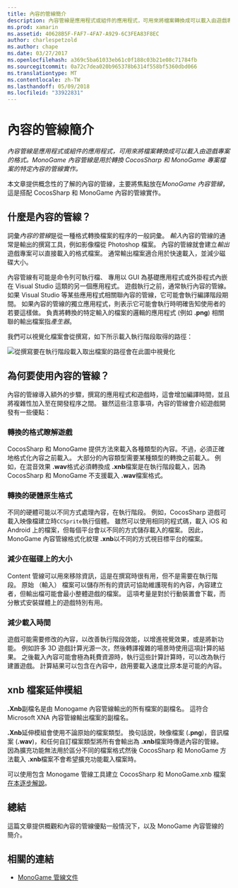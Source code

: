 ```yaml
---
title: 內容的管線簡介
description: 內容管線是應用程式或組件的應用程式，可用來將檔案轉換成可以載入由遊戲專案的格式。 MonoGame 內容管線是用於轉換 CocosSharp 和 MonoGame 專案檔案的特定內容的管線實作。
ms.prod: xamarin
ms.assetid: 40628B5F-FAF7-4FA7-A929-6C3FEA83F8EC
author: charlespetzold
ms.author: chape
ms.date: 03/27/2017
ms.openlocfilehash: a369c5ba61033eb61c0f188c03b21e08c71784fb
ms.sourcegitcommit: 0a72c7dea020b965378b6314f558bf5360dbd066
ms.translationtype: MT
ms.contentlocale: zh-TW
ms.lasthandoff: 05/09/2018
ms.locfileid: "33922831"
---
```

# <a name="introduction-to-content-pipelines"></a>內容的管線簡介

_內容管線是應用程式或組件的應用程式，可用來將檔案轉換成可以載入由遊戲專案的格式。MonoGame 內容管線是用於轉換 CocosSharp 和 MonoGame 專案檔案的特定內容的管線實作。_

本文章提供概念性的了解的內容的管線，主要將焦點放在*MonoGame 內容管線*，這是搭配 CocosSharp 和 MonoGame 內容的管線實作。


## <a name="what-is-a-content-pipeline"></a>什麼是內容的管線？

詞彙*內容的管線*是從一種格式轉換檔案的程序的一般詞彙。 *輸入*內容的管線的通常是輸出的撰寫工具，例如影像檔從 Photoshop 檔案。 內容的管線就會建立*輸出*遊戲專案可以直接載入的格式檔案。 通常輸出檔案適合用於快速載入，並減少磁碟大小。

內容管線有可能是命令列可執行檔、 專用以 GUI 為基礎應用程式或外掛程式內嵌在 Visual Studio 這類的另一個應用程式。 遊戲執行之前，通常執行內容的管線。 如果 Visual Studio 等某些應用程式相關聯內容的管線，它可能會執行編譯階段期間。 如果內容的管線的獨立應用程式，則表示它可能會執行時明確告知使用者的 若要這樣做。 負責將轉換的特定輸入的檔案的邏輯的應用程式 (例如 **.png**) 相關聯的輸出檔案指*產生器*。 

我們可以視覺化檔案會從撰寫，如下所示載入執行階段取得的路徑：

![](introduction-images/image1.png "從撰寫要在執行階段載入取出檔案的路徑會在此圖中視覺化")

## <a name="why-use-a-content-pipeline"></a>為何要使用內容的管線？

內容的管線導入額外的步驟，撰寫的應用程式和遊戲時，這會增加編譯時間，並且將複雜性加入至在開發程序之間。 雖然這些注意事項，內容的管線會介紹遊戲開發有一些優點：


### <a name="converting-to-a-format-understood-by-the-game"></a>轉換的格式瞭解遊戲

CocosSharp 和 MonoGame 提供方法來載入各種類型的內容。不過，必須正確地格式化內容之前載入。 大部分的內容類型需要某種類型的轉換之前載入。 例如，在混音效果 **.wav**格式必須轉換成 **.xnb**檔案是在執行階段載入，因為 CocosSharp 和 MonoGame 不支援載入 **.wav**檔案格式。


### <a name="converting-to-a-format-native-to-the-hardware"></a>轉換的硬體原生格式

不同的硬體可能以不同方式處理內容，在執行階段。 例如，CocosSharp 遊戲可載入映像檔建立時`CCSprite`執行個體。 雖然可以使用相同的程式碼，載入 iOS 和 Android 上的檔案，但每個平台會以不同的方式儲存載入的檔案。 因此，MonoGame 內容管線格式化紋理 **.xnb**以不同的方式視目標平台的檔案。


### <a name="reducing-size-on-disk"></a>減少在磁碟上的大小 

Content 管線可以用來移除資訊，這是在撰寫時很有用，但不是需要在執行階段。 原始 （輸入） 檔案可以儲存所有的資訊可協助維護現有的內容，內容建立者，但輸出檔可能會最小整體遊戲的檔案。 這項考量是對於行動裝置會下載，而分散式安裝媒體上的遊戲特別有用。


### <a name="reducing-load-time"></a>減少載入時間

遊戲可能需要修改的內容，以改善執行階段效能，以增進視覺效果，或是將新功能。 例如許多 3D 遊戲計算光源一次，然後轉譯複雜的場景時使用這項計算的結果。 之後載入內容可能會極為耗費資源時，執行這些計算計算時，可以改為執行建置遊戲。 計算結果可以包含在內容中，啟用要載入速度比原本是可能的內容。 


## <a name="xnb-file-extension"></a>xnb 檔案延伸模組

**.Xnb**副檔名是由 Monogame 內容管線輸出的所有檔案的副檔名。 這符合 Microsoft XNA 內容管線輸出檔案的副檔名。

**.Xnb**延伸模組會使用不論原始的檔案類型。 換句話說，映像檔案 (**.png**)，音訊檔案 (**.wav**)，和任何自訂檔案類型將所有會輸出為 **.xnb**檔案時傳遞內容的管線。 因為擴充功能無法用於區分不同的檔案格式然後 CocosSharp 和 MonoGame 方法載入 **.xnb**檔案不會希望擴充功能載入檔案時。

可以使用包含 Monogame 管線工具建立 CocosSharp 和 MonoGame.xnb 檔案[在本逐步解說](~/graphics-games/cocossharp/content-pipeline/walkthrough.md)。


## <a name="summary"></a>總結

這篇文章提供概觀和內容的管線優點一般情況下，以及 MonoGame 內容管線的簡介。

## <a name="related-links"></a>相關的連結

- [MonoGame 管線文件](http://www.monogame.net/documentation/?page=Pipeline)
